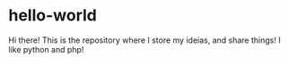 # hello-world
Hi there!
This is the repository where I store my ideias, and share things!
I like python and php!
